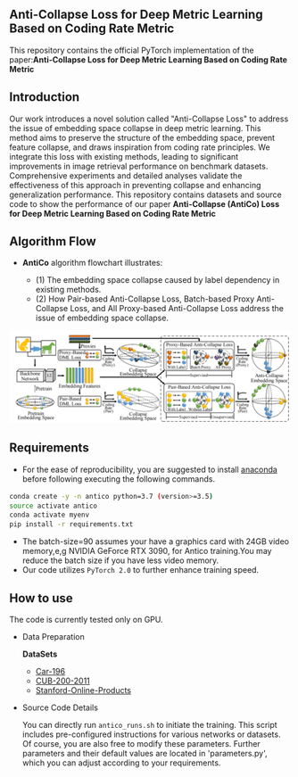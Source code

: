 ## Anti-Collapse Loss for Deep Metric Learning Based on Coding Rate Metric
This repository contains the official PyTorch implementation of the paper:**Anti-Collapse Loss for Deep Metric Learning Based on Coding Rate Metric**


Introduction
---
Our work introduces a novel solution called "Anti-Collapse Loss" to address the issue of embedding space collapse in deep metric learning. This method aims to preserve the structure of the embedding space, prevent feature collapse, and draws inspiration from coding rate principles. We integrate this loss with existing methods, leading to significant improvements in image retrieval performance on benchmark datasets. Comprehensive experiments and detailed analyses validate the effectiveness of this approach in preventing collapse and enhancing generalization performance.
This repository contains datasets and source code to show the performance of our paper **Anti-Collapse (AntiCo) Loss for Deep Metric Learning Based on Coding Rate Metric**


Algorithm Flow
---
- **AntiCo** algorithm flowchart illustrates:

    - (1)  The embedding space collapse caused by label dependency in existing methods.
    - (2) How Pair-based Anti-Collapse Loss, Batch-based Proxy Anti-Collapse Loss, and All Proxy-based Anti-Collapse Loss address the issue of embedding space collapse.

![Algorithm Flow](utilities/AntiCoalgfl.png)

Requirements
---
   - For the ease of reproducibility, you are suggested to install [anaconda](https://www.anaconda.com/distribution/) before following executing the following commands. 
   
```bash
conda create -y -n antico python=3.7 (version>=3.5)
source activate antico
conda activate myenv
pip install -r requirements.txt
```
   - The batch-size=90 assumes your have a graphics card with 24GB video memory,e,g NVIDIA GeForce RTX 3090, for Antico training.You may reduce the batch size if you have less video memory.
   - Our code utilizes `PyTorch 2.0` to further enhance training speed.

How to use
---
The code is currently tested only on GPU.
- Data Preparation

    **DataSets**
    - [Car-196](http://ai.stanford.edu/~jkrause/cars/car_devkit.tgz)
    - [CUB-200-2011](http://www.vision.caltech.edu/visipedia-data/CUB-200/images.tgz)
    - [Stanford-Online-Products](ftp://cs.stanford.edu/cs/cvgl/Stanford_Online_Products.zip)

- Source Code Details
    
    You can directly run `antico_runs.sh` to initiate the training. This script includes pre-configured instructions for various networks or datasets. Of course, you are also free to modify these parameters. Further parameters and their default values are located in 'parameters.py', which you can adjust according to your requirements.


